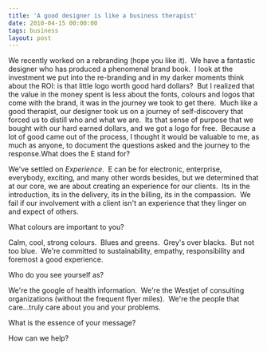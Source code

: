 ```yaml
---
title: 'A good designer is like a business therapist'
date: 2010-04-15 00:00:00 
tags: business
layout: post
---
```

We recently worked on a rebranding (hope you like it).  We have a fantastic designer who has produced a phenomenal brand book.  I look at the investment we put into the re-branding and in my darker moments think about the ROI: is that little logo worth good hard dollars?  But I realized that the value in the money spent is less about the fonts, colours and logos that come with the brand, it was in the journey we took to get there.  Much like a good therapist, our designer took us on a journey of self-discovery that forced us to distill who and what we are.  Its that sense of purpose that we bought with our hard earned dollars, and we got a logo for free.  Because a lot of good came out of the process, I thought it would be valuable to me, as much as anyone, to document the questions asked and the journey to the response.<a name="more"></a>What does the E stand for?

We've settled on _Experience_.  E can be for electronic, enterprise, everybody, exciting, and many other words besides, but we determined that at our core, we are about creating an experience for our clients.  Its in the introduction, its in the delivery, its in the billing, its in the compassion.  We fail if our involvement with a client isn't an experience that they linger on and expect of others.

What colours are important to you?

Calm, cool, strong colours.  Blues and greens.  Grey's over blacks.  But not too blue.  We're committed to sustainability, empathy, responsibility and foremost a good experience.

Who do you see yourself as?

We're the google of health information.  We're the Westjet of consulting organizations (without the frequent flyer miles).  We're the people that care...truly care about you and your problems.

What is the essence of your message?

How can we help?
